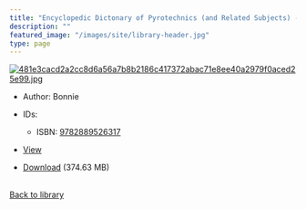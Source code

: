 ```yaml
---
title: "Encyclopedic Dictonary of Pyrotechnics (and Related Subjects) - Internet Edition"
description: ""
featured_image: "/images/site/library-header.jpg"
type: page
---
```


<a href="https://drive.google.com/uc?export=view&id=1BXE2tCUrfYgGZq9l99HhgJYyVBgbe1Yv" target="_blank">![481e3cacd2a2cc8d6a56a7b8b2186c417372abac71e8ee40a2979f0aced25e99.jpg](/images/library/481e3cacd2a2cc8d6a56a7b8b2186c417372abac71e8ee40a2979f0aced25e99.jpg)</a>
* Author: Bonnie
* IDs:
  * ISBN: <a href="https://www.worldcat.org/isbn/9782889526317" target="_blank">9782889526317</a>
* <a href="https://drive.google.com/uc?export=view&id=1BXE2tCUrfYgGZq9l99HhgJYyVBgbe1Yv" target="_blank">View</a>

* [Download](https://drive.google.com/uc?export=download&id=1BXE2tCUrfYgGZq9l99HhgJYyVBgbe1Yv) (374.63 MB)

<br />[Back to library](/library/)
